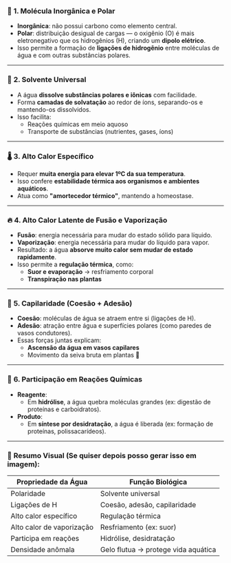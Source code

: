 ### 🔹 **1. Molécula Inorgânica e Polar**

- **Inorgânica**: não possui carbono como elemento central.
- **Polar**: distribuição desigual de cargas — o oxigênio (O) é mais eletronegativo que os hidrogênios (H), criando um **dipolo elétrico**.
- Isso permite a formação de **ligações de hidrogênio** entre moléculas de água e com outras substâncias polares.

---
### 🧪 **2. Solvente Universal**

- A água **dissolve substâncias polares e iônicas** com facilidade.
- Forma **camadas de solvatação** ao redor de íons, separando-os e mantendo-os dissolvidos.
- Isso facilita:
    - Reações químicas em meio aquoso
    - Transporte de substâncias (nutrientes, gases, íons)

---

### 🌡️ **3. Alto Calor Específico**
- Requer **muita energia para elevar 1ºC da sua temperatura**.
- Isso confere **estabilidade térmica aos organismos e ambientes aquáticos**.
- Atua como **"amortecedor térmico"**, mantendo a homeostase.

---

### 🔥 **4. Alto Calor Latente de Fusão e Vaporização**

- **Fusão**: energia necessária para mudar do estado sólido para líquido.
- **Vaporização**: energia necessária para mudar do líquido para vapor.
- Resultado: a água **absorve muito calor sem mudar de estado rapidamente**.
- Isso permite a **regulação térmica**, como:
    - **Suor e evaporação** → resfriamento corporal
    - **Transpiração nas plantas**

---

### 🌱 **5. Capilaridade (Coesão + Adesão)**

- **Coesão**: moléculas de água se atraem entre si (ligações de H).
- **Adesão**: atração entre água e superfícies polares (como paredes de vasos condutores).
- Essas forças juntas explicam:
    - **Ascensão da água em vasos capilares**
    - Movimento da seiva bruta em plantas 🌿

---

### 🧬 **6. Participação em Reações Químicas**

- **Reagente**:
    - Em **hidrólise**, a água quebra moléculas grandes (ex: digestão de proteínas e carboidratos).
- **Produto**:
    - Em **síntese por desidratação**, a água é liberada (ex: formação de proteínas, polissacarídeos).

---

### 🧊 **Resumo Visual (Se quiser depois posso gerar isso em imagem):**

|**Propriedade da Água**|**Função Biológica**|
|---|---|
|Polaridade|Solvente universal|
|Ligações de H|Coesão, adesão, capilaridade|
|Alto calor específico|Regulação térmica|
|Alto calor de vaporização|Resfriamento (ex: suor)|
|Participa em reações|Hidrólise, desidratação|
|Densidade anômala|Gelo flutua → protege vida aquática|